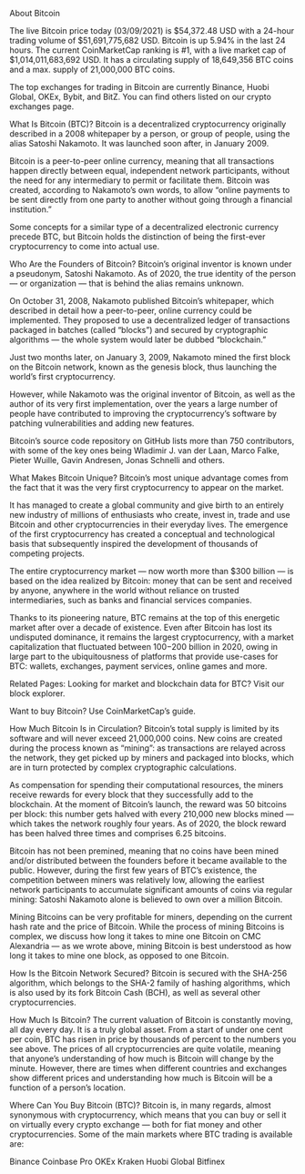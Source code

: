 About Bitcoin

The live Bitcoin price today (03/09/2021) is $54,372.48 USD with a 24-hour trading volume of $51,691,775,682 USD. Bitcoin is up 5.94% in the last 24 hours. The current CoinMarketCap ranking is #1, with a live market cap of $1,014,011,683,692 USD. It has a circulating supply of 18,649,356 BTC coins and a max. supply of 21,000,000 BTC coins.

The top exchanges for trading in Bitcoin are currently Binance, Huobi Global, OKEx, Bybit, and BitZ. You can find others listed on our crypto exchanges page.

What Is Bitcoin (BTC)?
Bitcoin is a decentralized cryptocurrency originally described in a 2008 whitepaper by a person, or group of people, using the alias Satoshi Nakamoto. It was launched soon after, in January 2009.

Bitcoin is a peer-to-peer online currency, meaning that all transactions happen directly between equal, independent network participants, without the need for any intermediary to permit or facilitate them. Bitcoin was created, according to Nakamoto’s own words, to allow “online payments to be sent directly from one party to another without going through a financial institution.”

Some concepts for a similar type of a decentralized electronic currency precede BTC, but Bitcoin holds the distinction of being the first-ever cryptocurrency to come into actual use.

Who Are the Founders of Bitcoin?
Bitcoin’s original inventor is known under a pseudonym, Satoshi Nakamoto. As of 2020, the true identity of the person — or organization — that is behind the alias remains unknown.

On October 31, 2008, Nakamoto published Bitcoin’s whitepaper, which described in detail how a peer-to-peer, online currency could be implemented. They proposed to use a decentralized ledger of transactions packaged in batches (called “blocks”) and secured by cryptographic algorithms — the whole system would later be dubbed “blockchain.”

Just two months later, on January 3, 2009, Nakamoto mined the first block on the Bitcoin network, known as the genesis block, thus launching the world’s first cryptocurrency.

However, while Nakamoto was the original inventor of Bitcoin, as well as the author of its very first implementation, over the years a large number of people have contributed to improving the cryptocurrency’s software by patching vulnerabilities and adding new features.

Bitcoin’s source code repository on GitHub lists more than 750 contributors, with some of the key ones being Wladimir J. van der Laan, Marco Falke, Pieter Wuille, Gavin Andresen, Jonas Schnelli and others.

What Makes Bitcoin Unique?
Bitcoin’s most unique advantage comes from the fact that it was the very first cryptocurrency to appear on the market.

It has managed to create a global community and give birth to an entirely new industry of millions of enthusiasts who create, invest in, trade and use Bitcoin and other cryptocurrencies in their everyday lives. The emergence of the first cryptocurrency has created a conceptual and technological basis that subsequently inspired the development of thousands of competing projects.

The entire cryptocurrency market — now worth more than $300 billion — is based on the idea realized by Bitcoin: money that can be sent and received by anyone, anywhere in the world without reliance on trusted intermediaries, such as banks and financial services companies.

Thanks to its pioneering nature, BTC remains at the top of this energetic market after over a decade of existence. Even after Bitcoin has lost its undisputed dominance, it remains the largest cryptocurrency, with a market capitalization that fluctuated between $100-$200 billion in 2020, owing in large part to the ubiquitousness of platforms that provide use-cases for BTC: wallets, exchanges, payment services, online games and more.

Related Pages:
Looking for market and blockchain data for BTC? Visit our block explorer.

Want to buy Bitcoin? Use CoinMarketCap’s guide.

How Much Bitcoin Is in Circulation?
Bitcoin’s total supply is limited by its software and will never exceed 21,000,000 coins. New coins are created during the process known as “mining”: as transactions are relayed across the network, they get picked up by miners and packaged into blocks, which are in turn protected by complex cryptographic calculations.

As compensation for spending their computational resources, the miners receive rewards for every block that they successfully add to the blockchain. At the moment of Bitcoin’s launch, the reward was 50 bitcoins per block: this number gets halved with every 210,000 new blocks mined — which takes the network roughly four years. As of 2020, the block reward has been halved three times and comprises 6.25 bitcoins.

Bitcoin has not been premined, meaning that no coins have been mined and/or distributed between the founders before it became available to the public. However, during the first few years of BTC’s existence, the competition between miners was relatively low, allowing the earliest network participants to accumulate significant amounts of coins via regular mining: Satoshi Nakamoto alone is believed to own over a million Bitcoin.

Mining Bitcoins can be very profitable for miners, depending on the current hash rate and the price of Bitcoin. While the process of mining Bitcoins is complex, we discuss how long it takes to mine one Bitcoin on CMC Alexandria — as we wrote above, mining Bitcoin is best understood as how long it takes to mine one block, as opposed to one Bitcoin.

How Is the Bitcoin Network Secured?
Bitcoin is secured with the SHA-256 algorithm, which belongs to the SHA-2 family of hashing algorithms, which is also used by its fork Bitcoin Cash (BCH), as well as several other cryptocurrencies.

How Much Is Bitcoin?
The current valuation of Bitcoin is constantly moving, all day every day. It is a truly global asset. From a start of under one cent per coin, BTC has risen in price by thousands of percent to the numbers you see above. The prices of all cryptocurrencies are quite volatile, meaning that anyone’s understanding of how much is Bitcoin will change by the minute. However, there are times when different countries and exchanges show different prices and understanding how much is Bitcoin will be a function of a person’s location.

Where Can You Buy Bitcoin (BTC)?
Bitcoin is, in many regards, almost synonymous with cryptocurrency, which means that you can buy or sell it on virtually every crypto exchange — both for fiat money and other cryptocurrencies. Some of the main markets where BTC trading is available are:

Binance
Coinbase Pro
OKEx
Kraken
Huobi Global
Bitfinex
